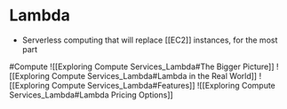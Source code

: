 # Lambda
- Serverless computing that will replace [[EC2]] instances, for the most part

#Compute
![[Exploring Compute Services_Lambda#The Bigger Picture]]
![[Exploring Compute Services_Lambda#Lambda in the Real World]]
![[Exploring Compute Services_Lambda#Features]]
![[Exploring Compute Services_Lambda#Lambda Pricing Options]]
